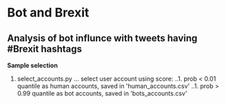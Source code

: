 # Bot and Brexit
## Analysis of bot influnce with tweets having #Brexit hashtags

**Sample selection**

1. select_accounts.py
... select user account using score: 
..1. prob < 0.01 quantile as human accounts, saved in 'human_accounts.csv'
..1. prob > 0.99 quantile as bot accounts, saved in 'bots_accounts.csv'
